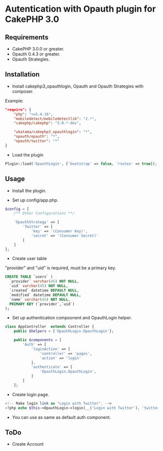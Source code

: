 # Autentication with Opauth plugin for CakePHP 3.0

## Requirements

* CakePHP 3.0.0 or greater.
* Opauth 0.4.3 or greater.
* Opauth Strategies.

## Installation

* Install cakephp3_opauthlogin, Opauth and Opauth Strategies with composer.

Example:
```json
"require": {
    "php": ">=5.4.16",
    "mobiledetect/mobiledetectlib": "2.*",
    "cakephp/cakephp": "3.0.*-dev",

    "ukatama/cakephp3_opauthlogin": "*",
    "opauth/opauth": "*",
    "opauth/twitter": "*"
}
```

* Load the plugin
```php
Plugin::load('OpauthLogin', ['bootstrap' => false, 'routes' => true]);
```

## Usage

* Install the plugin.

* Set up config/app.php.
```php
$config = [
    /** Other Configurations **/

    'OpauthStrategy' => [
        'Twitter' => [
            'key' => '(Consumer Key)',
            'secret' => '(Consumer Secret)'
        ]
    ]
];
```

* Create user table

"provider" and "uid" is required, must be a primary key.
```sql
CREATE TABLE `users` (
  `provider` varchar(45) NOT NULL,
  `uid` varchar(45) NOT NULL,
  `created` datetime DEFAULT NULL,
  `modified` datetime DEFAULT NULL,
  `name` varchar(45) NOT NULL,
  PRIMARY KEY (`provider`,`uid`)
);
```

* Set up authentication compoonent and OpauthLogin helper.
```php
class AppController  extends Controller {
    public $helpers = ['OpauthLogin.OpauthLogin'];

    public $components = [
        'Auth' => [
            'loginAction' => [
                'controller' => 'pages',
                'action' => 'login'
            ],
            'authenticate' => [
                'OpauthLogin.OpauthLogin',
            ]
        ]
    ];
```

* Create login page.
```php
<!-- Make login link as "Login with Twitter". -->
<?php echo $this->OpauthLogin->login(__('Login with Twitter'), 'twitter', ['class' => 'btn btn-default']); ?>
```

* You can use as same as default auth component.

## ToDo

* Create Account
